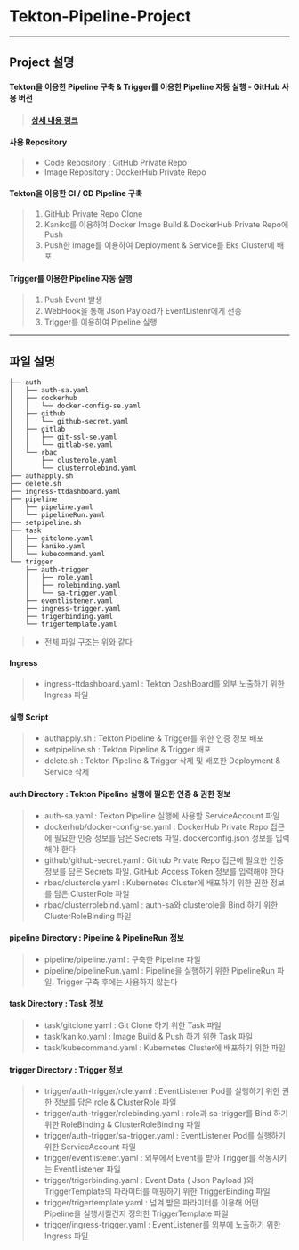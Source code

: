 # Tekton-Pipeline-Project

---

## Project 설명

#### Tekton을 이용한 Pipeline 구축 &amp; Trigger를 이용한 Pipeline 자동 실행 - GitHub 사용 버전
> #### [ 상세 내용 링크 ](https://velog.io/@lijahong/series/0%EB%B6%80%ED%84%B0-%EC%8B%9C%EC%9E%91%ED%95%98%EB%8A%94-TEKTON-%EA%B3%B5%EB%B6%80)

#### 사용 Repository
> - Code Repository : GitHub Private Repo
> - Image Repository : DockerHub Private Repo

#### Tekton을 이용한 CI / CD Pipeline 구축
> 1. GitHub Private Repo Clone
> 2. Kaniko를 이용하여 Docker Image Build & DockerHub Private Repo에 Push
> 3. Push한 Image를 이용하여 Deployment & Service를 Eks Cluster에 배포

#### Trigger를 이용한 Pipeline 자동 실행
> 1. Push Event 발생
> 2. WebHook을 통해 Json Payload가 EventListenr에게 전송
> 3. Trigger를 이용하여 Pipeline 실행

---

## 파일 설명

```shell
├── auth
│   ├── auth-sa.yaml
│   ├── dockerhub
│   │   └── docker-config-se.yaml
│   ├── github
│   │   └── github-secret.yaml
│   ├── gitlab
│   │   ├── git-ssl-se.yaml
│   │   └── gitlab-se.yaml
│   └── rbac
│       ├── clusterole.yaml
│       └── clusterrolebind.yaml
├── authapply.sh
├── delete.sh
├── ingress-ttdashboard.yaml
├── pipeline
│   ├── pipeline.yaml
│   └── pipelineRun.yaml
├── setpipeline.sh
├── task
│   ├── gitclone.yaml
│   ├── kaniko.yaml
│   └── kubecommand.yaml
└── trigger
    ├── auth-trigger
    │   ├── role.yaml
    │   ├── rolebinding.yaml
    │   └── sa-trigger.yaml
    ├── eventlistener.yaml
    ├── ingress-trigger.yaml
    ├── trigerbinding.yaml
    └── trigertemplate.yaml
```
> - 전체 파일 구조는 위와 같다

#### Ingress
> - ingress-ttdashboard.yaml : Tekton DashBoard를 외부 노출하기 위한 Ingress 파일

#### 실행 Script
> - authapply.sh : Tekton Pipeline & Trigger를 위한 인증 정보 배포
> - setpipeline.sh : Tekton Pipeline & Trigger 배포
> - delete.sh : Tekton Pipeline & Trigger 삭제 및 배포한 Deployment & Service 삭제 

#### auth Directory : Tekton Pipeline 실행에 필요한 인증 & 권한 정보
> - auth-sa.yaml : Tekton Pipeline 실행에 사용할 ServiceAccount 파일
> - dockerhub/docker-config-se.yaml : DockerHub Private Repo 접근에 필요한 인증 정보를 담은 Secrets 파일. dockerconfig.json 정보를 입력해야 한다
> - github/github-secret.yaml : Github Private Repo 접근에 필요한 인증 정보를 담은 Secrets 파일. GitHub Access Token 정보를 입력해야 한다
> - rbac/clusterole.yaml : Kubernetes Cluster에 배포하기 위한 권한 정보를 담은 ClusterRole 파일
> - rbac/clusterrolebind.yaml : auth-sa와 clusterole을 Bind 하기 위한 ClusterRoleBinding 파일

#### pipeline Directory : Pipeline & PipelineRun 정보
> - pipeline/pipeline.yaml : 구축한 Pipeline 파일
> - pipeline/pipelineRun.yaml : Pipeline을 실행하기 위한 PipelineRun 파일. Trigger 구축 후에는 사용하지 않는다

#### task Directory : Task 정보
> - task/gitclone.yaml : Git Clone 하기 위한 Task 파일
> - task/kaniko.yaml : Image Build & Push 하기 위한 Task 파일
> - task/kubecommand.yaml : Kubernetes Cluster에 배포하기 위한 파일

#### trigger Directory : Trigger 정보
> - trigger/auth-trigger/role.yaml : EventListener Pod를 실행하기 위한 권한 정보를 담은 role & ClusterRole 파일
> - trigger/auth-trigger/rolebinding.yaml : role과 sa-trigger를 Bind 하기 위한 RoleBinding & ClusterRoleBinding 파일
> - trigger/auth-trigger/sa-trigger.yaml : EventListener Pod를 실행하기 위한 ServiceAccount 파일
> - trigger/eventlistener.yaml : 외부에서 Event를 받아 Trigger를 작동시키는 EventListener 파일
> - trigger/trigerbinding.yaml : Event Data ( Json Payload )와 TriggerTemplate의 파라미터를 매핑하기 위한 TriggerBinding 파일
> - trigger/trigertemplate.yaml : 넘겨 받은 파라미터를 이용해 어떤 Pipeline을 실행시킬건지 정의한 TriggerTemplate 파일
> - trigger/ingress-trigger.yaml : EventListener를 외부에 노출하기 위한 Ingress 파일

